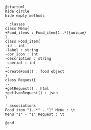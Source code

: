 ﻿```plantuml
@startuml
hide circle
hide empty methods

' classes
class Menu{
+Food_items : Food_item[1..*]{unique}
}
class Food_item{
-id : int
-label : string
-cor_icon : int
-description : string
-special : int
--
+createFood() : food object
}
class Request{
--
+getRequest() : html
+getJsonRequest() : json
}

' associations
Food_item "1..*" - "1" Menu : \t
Menu "1" - "1" Request : \t

@end
```